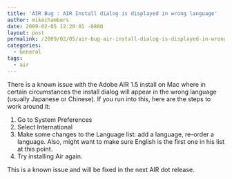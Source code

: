 ```yaml
---
title: 'AIR Bug : AIR Install dialog is displayed in wrong language'
author: mikechambers
date: 2009-02-05 12:20:01 -0800
layout: post
permalink: /2009/02/05/air-bug-air-install-dialog-is-displayed-in-wrong-language/
categories:
  - General
tags:
  - air
---
```



There is a known issue with the Adobe AIR 1.5 install on Mac where in certain circumstances the install dialog will appear in the wrong language (usually Japanese or Chinese). If you run into this, here are the steps to work around it:

1.  Go to System Preferences
2.  Select International
3.  Make some changes to the Language list: add a language, re-order a language. Also, might want to make sure English is the first one in his list at this point.
4.  Try installing Air again.

This is a known issue and will be fixed in the next AIR dot release.